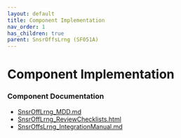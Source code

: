 ```yaml
---
layout: default
title: Component Implementation
nav_order: 1
has_children: true
parent: SnsrOffsLrng (SF051A)
---
```

# Component Implementation
### Component Documentation

- [SnsrOffLrng_MDD.md](doc/SnsrOffLrng_MDD.md)
- [SnsrOffLrng_ReviewChecklists.html](doc/SnsrOffLrng_ReviewChecklists.html)
- [SnsrOffsLrng_IntegrationManual.md](doc/SnsrOffsLrng_IntegrationManual.md)

